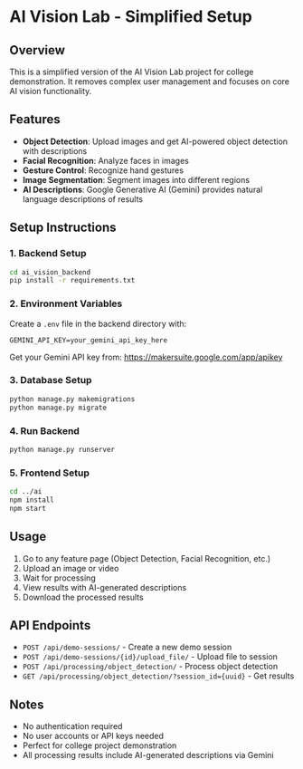 # AI Vision Lab - Simplified Setup

## Overview
This is a simplified version of the AI Vision Lab project for college demonstration. It removes complex user management and focuses on core AI vision functionality.

## Features
- **Object Detection**: Upload images and get AI-powered object detection with descriptions
- **Facial Recognition**: Analyze faces in images
- **Gesture Control**: Recognize hand gestures
- **Image Segmentation**: Segment images into different regions
- **AI Descriptions**: Google Generative AI (Gemini) provides natural language descriptions of results

## Setup Instructions

### 1. Backend Setup
```bash
cd ai_vision_backend
pip install -r requirements.txt
```

### 2. Environment Variables
Create a `.env` file in the backend directory with:
```
GEMINI_API_KEY=your_gemini_api_key_here
```

Get your Gemini API key from: https://makersuite.google.com/app/apikey

### 3. Database Setup
```bash
python manage.py makemigrations
python manage.py migrate
```

### 4. Run Backend
```bash
python manage.py runserver
```

### 5. Frontend Setup
```bash
cd ../ai
npm install
npm start
```

## Usage
1. Go to any feature page (Object Detection, Facial Recognition, etc.)
2. Upload an image or video
3. Wait for processing
4. View results with AI-generated descriptions
5. Download the processed results

## API Endpoints
- `POST /api/demo-sessions/` - Create a new demo session
- `POST /api/demo-sessions/{id}/upload_file/` - Upload file to session
- `POST /api/processing/object_detection/` - Process object detection
- `GET /api/processing/object_detection/?session_id={uuid}` - Get results

## Notes
- No authentication required
- No user accounts or API keys needed
- Perfect for college project demonstration
- All processing results include AI-generated descriptions via Gemini
